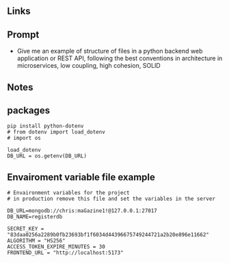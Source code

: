 ## Links

## Prompt
- Give me an example of structure of files in a python backend web application or REST API, following the best conventions in architecture in microservices, low coupling, high cohesion, SOLID

## Notes

## packages
```
pip install python-dotenv
# from dotenv import load_dotenv
# import os

load_dotenv
DB_URL = os.getenv(DB_URL)

```

## Envairoment variable file example

```
# Envaironment variables for the project
# in production remove this file and set the variables in the server

DB_URL=mongodb://chris:maGazine1!@127.0.0.1:27017
DB_NAME=registerdb

SECRET_KEY = "83daa0256a2289b0fb23693bf1f6034d44396675749244721a2b20e896e11662"
ALGORITHM = "HS256"
ACCESS_TOKEN_EXPIRE_MINUTES = 30
FRONTEND_URL = "http://localhost:5173"
```